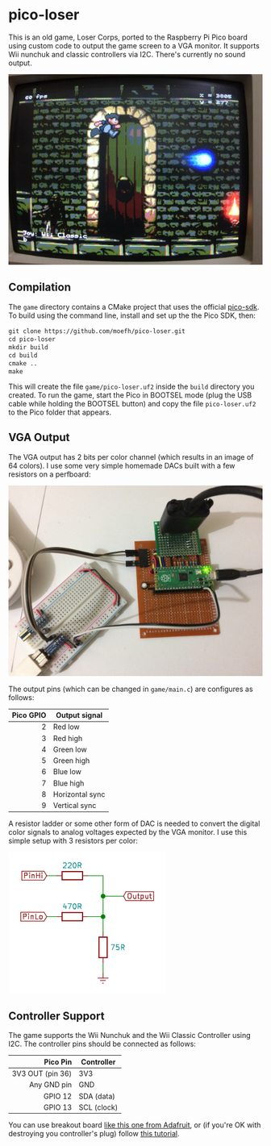 # pico-loser

This is an old game, Loser Corps, ported to the Raspberry Pi Pico board using custom code to output the game screen to a VGA monitor. It supports Wii nunchuk and classic controllers via I2C. There's currently no sound output.

![Game Screen](images/screen.jpg)

## Compilation

The `game` directory contains a CMake project that uses the official [pico-sdk](https://github.com/raspberrypi/pico-sdk). To build using the command line, install and set up the the Pico SDK, then:

    git clone https://github.com/moefh/pico-loser.git
    cd pico-loser
    mkdir build
    cd build
    cmake ..
    make

This will create the file `game/pico-loser.uf2` inside the `build` directory you created. To run the game, start the Pico in BOOTSEL mode (plug the USB cable while holding the BOOTSEL button) and copy the file `pico-loser.uf2` to the Pico folder that appears.

## VGA Output

The VGA output has 2 bits per color channel (which results in an image of 64 colors). I use some very simple homemade DACs built with a few resistors on a perfboard:

![VGA Board](images/pico.jpg)

The output pins (which can be changed in `game/main.c`) are configures as follows:

|  Pico GPIO |  Output signal  |
|-----------:|-----------------|
|          2 | Red low         |
|          3 | Red high        |
|          4 | Green low       |
|          5 | Green high      |
|          6 | Blue low        |
|          7 | Blue high       |
|          8 | Horizontal sync |
|          9 | Vertical sync   |

A resistor ladder or some other form of DAC is needed to convert the digital color signals to analog voltages expected by the VGA monitor. I use this simple setup with 3 resistors per color:

![Color DAC](images/dac-schematic.png)

## Controller Support

The game supports the Wii Nunchuk and the Wii Classic Controller using I2C. The controller pins should be connected as follows:

| Pico Pin         | Controller   |
|-----------------:|--------------|
| 3V3 OUT (pin 36) | 3V3          |
| Any GND pin      | GND          |
| GPIO 12          | SDA (data)   |
| GPIO 13          | SCL (clock)  |

You can use breakout board [like this one from Adafruit](https://www.adafruit.com/product/4836), or (if you're OK with destroying you controller's plug) follow [this tutorial](https://create.arduino.cc/projecthub/infusion/using-a-wii-nunchuk-with-arduino-597254).
